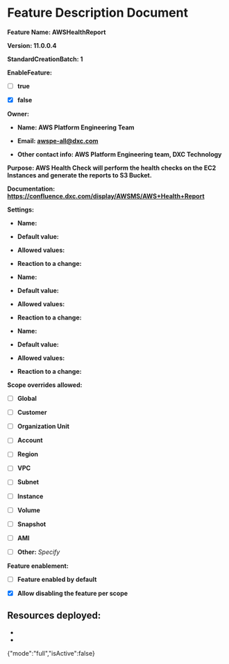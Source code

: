 # Feature Description Document

**Feature Name: AWSHealthReport**

**Version: 11.0.0.4**

**StandardCreationBatch: 1**

**EnableFeature:**

- [ ] **true**

- [X] **false**

**Owner:**

- **Name: AWS Platform Engineering Team**

- **Email: awspe-all@dxc.com**

- **Other contact info: AWS Platform Engineering team, DXC Technology** 

**Purpose: AWS Health Check will perform the health checks on the EC2 Instances and generate the reports to S3 Bucket.** 

**Documentation: https://confluence.dxc.com/display/AWSMS/AWS+Health+Report** 

**Settings:**

  - **Name:**

  - **Default value:**

  - **Allowed values:**

  - **Reaction to a change:**


  - **Name:**

  - **Default value:**

  - **Allowed values:**

  - **Reaction to a change:**


  - **Name:**

  - **Default value:**

  - **Allowed values:**

  - **Reaction to a change:**

**Scope overrides allowed:** 

- [ ] **Global**

- [ ] **Customer**

- [ ] **Organization Unit**

- [ ] **Account**

- [ ] **Region**

- [ ] **VPC**

- [ ] **Subnet**

- [ ] **Instance**

- [ ] **Volume**

- [ ] **Snapshot**

- [ ] **AMI**

- [ ] **Other:** *Specify*

**Feature enablement:**

- [ ] **Feature enabled by default**

- [X] **Allow disabling the feature per scope**

**Resources deployed:**
-
-
- 
{"mode":"full","isActive":false}
